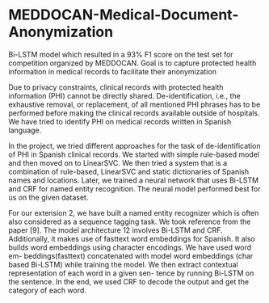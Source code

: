 # MEDDOCAN-Medical-Document-Anonymization
Bi-LSTM model which resulted in a 93% F1 score on the test set for competition organized by MEDDOCAN. Goal is to capture protected health information  in medical records to facilitate their anonymization 

Due to privacy constraints, clinical records with protected health information (PHI) cannot be directly shared. De-identification, i.e., the exhaustive removal, or replacement, of all mentioned PHI phrases has to be performed before making the clinical records available outside of hospitals. We have tried to identify PHI on medical records written in Spanish language.

In the project, we tried different approaches for the task of de-identification of PHI in Spanish clinical records. We started with simple rule-based model and then moved on to LinearSVC. We then tried a system that is a combination of rule-based, LinearSVC and static dictionaries of Spanish names and locations. Later, we trained a neural network that uses Bi-LSTM and CRF for named entity recognition. The neural model performed best for us on the given dataset.

For our extension 2, we have built a named entity recognizer which is often also considered as a sequence tagging task. We took reference from the paper [9]. The model architecture
12
involves Bi-LSTM and CRF. Additionally, it makes use of fasttext word embeddings for Spanish. It also builds word embeddings using character encodings. We have used word em- beddings(fasttext) concatenated with model word embeddings (char based Bi-LSTM) while training the model. We then extract contextual representation of each word in a given sen- tence by running Bi-LSTM on the sentence. In the end, we used CRF to decode the output and get the category of each word.
